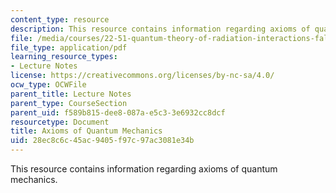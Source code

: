 ```yaml
---
content_type: resource
description: This resource contains information regarding axioms of quantum mechanics.
file: /media/courses/22-51-quantum-theory-of-radiation-interactions-fall-2012/28ec8c6c45ac9405f97c97ac3081e34b_MIT22_51F12_axioms.pdf
file_type: application/pdf
learning_resource_types:
- Lecture Notes
license: https://creativecommons.org/licenses/by-nc-sa/4.0/
ocw_type: OCWFile
parent_title: Lecture Notes
parent_type: CourseSection
parent_uid: f589b815-dee8-087a-e5c3-3e6932cc8dcf
resourcetype: Document
title: Axioms of Quantum Mechanics
uid: 28ec8c6c-45ac-9405-f97c-97ac3081e34b
---
```

This resource contains information regarding axioms of quantum mechanics.